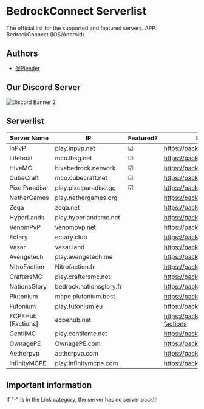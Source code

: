 # BedrockConnect Serverlist

The official list for the supported and featured servers. APP: BedrockConnect (IOS/Android)


## Authors

- [@Pleeder](https://www.github.com/davidxdgm)


## Our Discord Server
![Discord Banner 2](https://discordapp.com/api/guilds/880891245306740807/widget.png?style=banner2)


## Serverlist

| Server Name        | IP                      | Featured? | Link (Serverpack) |
|--------------------|-------------------------|-----------|---------------------------------------------|
| InPvP              | play.inpvp.net          | &#9745;   | https://pack.bedrockhub.io/inpvp  
| Lifeboat           | mco.lbsg.net            | &#9745;   | https://pack.bedrockhub.io/lbsg
| HiveMC             | hivebedrock.network     | &#9745;   | https://pack.bedrockhub.io/hivemc
| CubeCraft          | mco.cubecraft.net       | &#9745;   | https://pack.bedrockhub.io/cubecraft
| PixelParadise      | play.pixelparadise.gg   | &#9745;   | https://pack.bedrockhub.io/pixelparadise
| NetherGames        | play.nethergames.org    |           | https://pack.bedrockhub.io/pixelparadise
| Zeqa               | zeqa.net                |           | https://pack.bedrockhub.io/zeqa
| HyperLands         | play.hyperlandsmc.net   |           | https://pack.bedrockhub.io/hyperlands
| VenomPvP           | venompvp.net            |           | https://pack.bedrockhub.io/venompvp
| Ectary             | ectary.club             |           | https://pack.bedrockhub.io/ectary
| Vasar              | vasar.land              |           | https://pack.bedrockhub.io/vasar
| Avengetech         | play.avengetech.me      |           | https://pack.bedrockhub.io/avengetech
| NitroFaction       | Nitrofaction.fr         |           | https://pack.bedrockhub.io/nitrofaction
| CraftersMC         | play.craftersmc.net     |           | https://pack.bedrockhub.io/craftersmc
| NationsGlory       | bedrock.nationsglory.fr |           | https://pack.bedrockhub.io/NationsGlory
| Plutonium          | mcpe.plutonium.best     |           | https://pack.bedrockhub.io/plutonium
| Futonium           | play.futonium.eu        |           | https://pack.bedrockhub.io/futonium
| ECPEHub [Factions] | ecpehub.net             |           | https://pack.bedrockhub.io/ecpehub-factions
| CentilMC           | play.centilemc.net      |           | https://pack.bedrockhub.io/centilmc
| OwnagePE           | OwnagePE.com            |           | https://pack.bedrockhub.io/ownagepe
| Aetherpvp          | aetherpvp.com           |           | https://pack.bedrockhub.io/aetherpvp
| InfinityMCPE       | play.infinitymcpe.com   |           | https://pack.bedrockhub.io/aetherpvp


## Important information

If "-" is in the Link category, the server has no server pack!!!